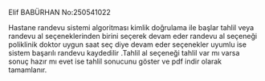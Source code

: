 Elif BABÜRHAN
No:250541022

Hastane randevu sistemi algoritması kimlik doğrulama ile başlar tahlil veya randevu al seçeneklerinden birini seçerek devam eder randevu al seçeneği poliklinik doktor uygun saat seç diye devam eder seçenekler uyumlu ise sistem başarılı randevu kaydedilir .Tahlil al seçeneği tahlil var mı varsa sonuç hazır mı evet ise tahlil sonucunu göster ve pdf indir olarak tamamlanır.
